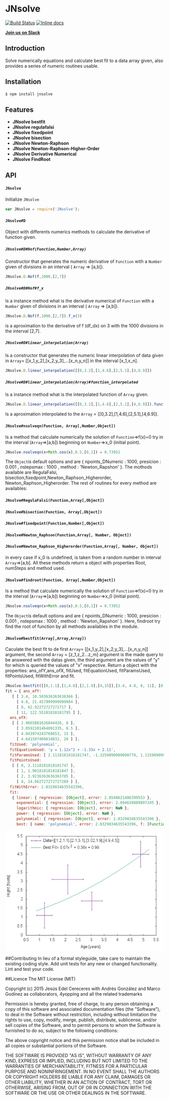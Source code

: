 # JNsolve
[![Build Status](https://travis-ci.org/4yopping/JNsolve.svg?branch=master)](https://travis-ci.org/4yopping/JNsolve) [![Inline docs](http://inch-ci.org/github/4yopping/JNsolve.svg?branch=master)](http://inch-ci.org/github/4yopping/JNsolve)

**[Join us on Slack](http://jnsolve.slack.com)**

## Introduction

Solve numerically equations and calculate best fit to a data array given, also provides a series of numeric routines usable.


## Installation

```bash
$ npm install jnsolve
```


## Features


- **JNsolve bestfit**
- **JNsolve regulafalsi**
- **JNsolve fixedpoint**
- **JNsolve bisection**
- **JNsolve Newton-Raphson**
- **JNsolve Newton-Raphson-Higher-Order**
- **JNsolve Derivative Numerical**
- **JNsolve FindRoot**

## API

#### `JNsolve`

Initialize `JNsolve`

```js
var JNsolve = require('JNsolve');
```

#### `JNsolve#D`

Object with differents numerics methods to calculate the derivative of function given.

##### `JNsolve#D#Nof(Function,Number,Array)`
Constructor that generates the numeric derivative of `Function` with a  `Number` given of divisions in an interval ( `Array` => [a,b]).

```js
JNsolve.D.Nof(f,1000,[2,7])
```

##### `JNsolve#D#Nof#f_x`
Is a instance method what is the derivative numerical of  `Function` with a   `Number` given of divisions in an interval (  `Array` => [a,b]).

```js
JNsolve.D.Nof(f,1000,[2,7]).f_x(3)
```
is a aproximation to the derivative of f (df_dx) on 3 with the 1000 divisions in the interval [2,7].



##### `JNsolve#D#linear_interpolation(Array)`
Is a constructor that generates the numeric linear interpolation of data given in `Array`= [[x_1,y_2],[x_2,y_3],...[x_n,y_n]] in the interval [x_1,x_n].

```js
JNsolve.D.linear_interpolation([[0,3.2],[1,4.6],[2,5.1],[4,6.9]])
```
##### `JNsolve#D#linear_interpolation(Array)#function_interpolated`
Is a instance method what is the interpolated function of `Array` given.

```js
JNsolve.D.linear_interpolation([[0,3.2],[1,4.6],[2,5.1],[4,6.9]]).function_interpolated(2.5)
```
Is a aproximation interpolated to the `Array` = [[0,3.2],[1,4.6],[2,5.1],[4,6.9]].

#### `JNsolve#nsolveqn(Function, Array[,Number,Object])`
Is a method that calculate numerically the solution of `Function`=>f(x)=0 try in the interval (`Array`=>[a,b]) beginning  on `Number`=>x_0 (initial point).

```js
JNsolve.nsolveqn(x+Math.cos(x),0.5,[0,1]) = 0.73952
```
The `Object`is default options and are { npoints_DNumeric : 1000, presicion : 0.001 , nstepsmax : 1000 , method : 'Newton_Rapshon' }. The mothods available are RegulaFalsi, bisection,fixedpoint,Newton_Raphson_Higherorder, Newton_Raphson_Higherorder. The rest of routines for every method are availables:

#### `JNsolve#RegulaFalsi(Function,Array[,Object])`
#### `JNsolve#bisection(Function, Array[,Object])`
#### `JNsolve#fixedpoint(Function,Number[,Object])`
#### `JNsolve#Newton_Raphson(Function,Array[, Number, Object])`
#### `JNsolve#Newton_Raphson_Higherorder(Function,Array[, Number, Object])`

in every case if x_0 is undefined, is taken from a random number  in interval `Array`=>[a,b]. All these methods return a object with properties Root, numSteps and method used.

#### `JNsolve#findroot(Function, Array[,Number,Object])`
Is a method that calculate numerically the solution of `Function`=>f(x)=0 try in the interval (`Array`=>[a,b]) beginning  on `Number`=>x_0 (initial point).

```js
JNsolve.nsolveqn(x+Math.cos(x),0.5,[0,1]) = 0.73952
```
The `Object`is default options and are { npoints_DNumeric : 1000, presicion : 0.001 , nstepsmax : 1000 , method : 'Newton_Rapshon' }. Here, findroot try find the root of function by all methods availables in the module.


#### `JNsolve#bestfit(Array[,Array,Array])`
Caculate the best fit to de first `Array`= [[x_1,y_2],[x_2,y_3],...[x_n,y_n]] argument, the second  `Array` = [z_1,z_2...z_m] argument is the made query to be answered with the datas given, the third argument are the values of "y" for which is queried the values of "x" respective. Return a object with the properties: ans_ofY,ans_ofX, fitUsed, fitEquationUsed, fitParamsUsed, fitPointsUsed, fitWithError and fit.

```js
JNsolve.bestfit([[0,1.1],[1,4.6],[2,1.9],[4,15]],[3.4, 4.8, 8, 11], [8,8.5,15,20]) =
fit = { ans_ofY:
   [ [ 3.4, 10.503636363636366 ],
     [ 4.8, 21.457999999999984 ],
     [ 8, 62.92272727272717 ],
     [ 11, 122.55181818181795 ] ],
  ans_ofX:
   [ [ 2.9665881626844426, 8 ],
     [ 3.0592101464091335, 8.5 ],
     [ 4.043974243768653, 15 ],
     [ 4.641597409834032, 20 ] ],
  fitUsed: 'polynomial',
  fitEquationUsed: 'y = 1.12x^2 + -1.33x + 2.11',
  fitParamsUsed: [ 2.1118181818181747, -1.3259090909090778, 1.1159090909090879 ],
  fitPointsUsed:
   [ [ 0, 2.1118181818181747 ],
     [ 1, 1.9018181818181847 ],
     [ 2, 3.9236363636363705 ],
     [ 4, 14.662727272727269 ] ],
  fitWithError: 2.0329834635543396,
  fit:
   { linear: { regression: [Object], error: 2.8540621486399553 },
     exponential: { regression: [Object], error: 2.094639809897245 },
     logarithmic: { regression: [Object], error: NaN },
     power: { regression: [Object], error: NaN },
     polynomial: { regression: [Object], error: 2.0329834635543396 },
     best: { name: 'polynomial', error: 2.0329834635543396, f: [Function] } } }
```
![Plot Data with Best fit](./plot.jpeg)


##Contributing
In lieu of a formal styleguide, take care to maintain the existing coding style.
Add unit tests for any new or changed functionality. Lint and test your code.


##Licence
The MIT License (MIT)

Copyright (c) 2015 Jesús Edel Cereceres with Andrés González and Marco Godínez as collaborators, 4yopping and all the related trademarks

Permission is hereby granted, free of charge, to any person obtaining a copy
of this software and associated documentation files (the "Software"), to deal
in the Software without restriction, including without limitation the rights
to use, copy, modify, merge, publish, distribute, sublicense, and/or sell
copies of the Software, and to permit persons to whom the Software is
furnished to do so, subject to the following conditions:

The above copyright notice and this permission notice shall be included in
all copies or substantial portions of the Software.

THE SOFTWARE IS PROVIDED "AS IS", WITHOUT WARRANTY OF ANY KIND, EXPRESS OR
IMPLIED, INCLUDING BUT NOT LIMITED TO THE WARRANTIES OF MERCHANTABILITY,
FITNESS FOR A PARTICULAR PURPOSE AND NONINFRINGEMENT. IN NO EVENT SHALL THE
AUTHORS OR COPYRIGHT HOLDERS BE LIABLE FOR ANY CLAIM, DAMAGES OR OTHER
LIABILITY, WHETHER IN AN ACTION OF CONTRACT, TORT OR OTHERWISE, ARISING FROM,
OUT OF OR IN CONNECTION WITH THE SOFTWARE OR THE USE OR OTHER DEALINGS IN
THE SOFTWARE.
